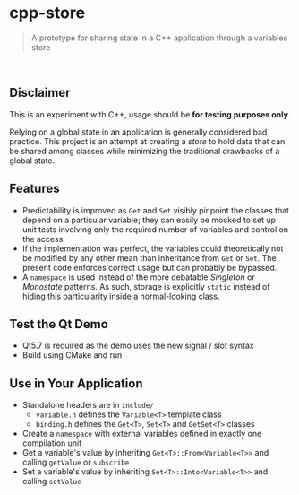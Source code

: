 # cpp-store

> A prototype for sharing state in a C++ application through a variables store

<br>

## Disclaimer

This is an experiment with C++, usage should be **for testing purposes only**.

Relying on a global state in an application is generally considered bad practice. This project is an attempt at creating a *store* to hold data that can be shared among classes while minimizing the traditional drawbacks of a global state.

## Features

* Predictability is improved as `Get` and `Set` visibly pinpoint the classes that depend on a particular variable; they can easily be mocked to set up unit tests involving only the required number of variables and control on the access.
* If the implementation was perfect, the variables could theoretically not be modified by any other mean than inheritance from `Get` or `Set`. The present code enforces correct usage but can probably be bypassed.
* A `namespace` is used instead of the more debatable *Singleton* or *Monostate* patterns. As such, storage is explicitly `static` instead of hiding this particularity inside a normal-looking class.

## Test the Qt Demo
* Qt5.7 is required as the demo uses the new signal / slot syntax
* Build using CMake and run

## Use in Your Application
* Standalone headers are in `include/`
	* `variable.h` defines the `Variable<T>` template class
	* `binding.h` defines the `Get<T>`, `Set<T>` and `GetSet<T>` classes
* Create a `namespace` with external variables defined in exactly one compilation unit
* Get a variable's value by inheriting `Get<T>::From<Variable<T>>` and calling `getValue` or `subscribe`
* Set a variable's value by inheriting `Set<T>::Into<Variable<T>>` and calling `setValue`

